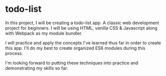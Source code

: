 # todo-list
In this project, I will be creating a todo-list app. A classic web development project for beginners. I will be using HTML, vanilla CSS & Javascript along with Webpack as my module bundler.

I will practice and apply the concepts I've learned thus far in order to create this app.
I'll do my best to create organized ES6 modules during this process.

I'm looking forward to putting these techniques into practice and demonstrating my skills so far.